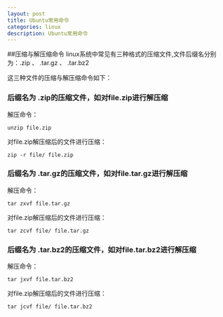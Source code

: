 ```yaml
---
layout: post
title: Ubuntu常用命令
categories: linux
description: Ubuntu常用命令
---
```


##压缩与解压缩命令
linux系统中常见有三种格式的压缩文件,文件后缀名分别为：.zip 、 .tar.gz  、 .tar.bz2

这三种文件的压缩与解压缩命令如下：

### 后缀名为 .zip的压缩文件，如对file.zip进行解压缩

解压命令：

	unzip file.zip


对file.zip解压缩后的文件进行压缩：

	zip -r file/ file.zip

### 后缀名为 .tar.gz的压缩文件，如对file.tar.gz进行解压缩

解压命令：

	tar zxvf file.tar.gz


对file.zip解压缩后的文件进行压缩：

	tar zcvf file/ file.tar.gz

### 后缀名为 .tar.bz2的压缩文件，如对file.tar.bz2进行解压缩

解压命令：

	tar jxvf file.tar.bz2


对file.zip解压缩后的文件进行压缩：

	tar jcvf file/ file.tar.bz2



